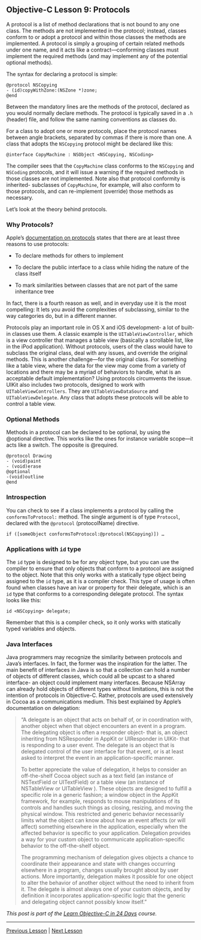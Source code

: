 ## Objective-C Lesson 9: Protocols

A protocol is a list of method declarations that is not bound to any one class. The methods are not implemented in the protocol; instead, classes conform to or adopt a protocol and within those classes the methods are implemented. A protocol is simply a grouping of certain related methods under one name, and it acts like a contract—conforming classes must implement the required methods (and may implement any of the potential optional methods).

The syntax for declaring a protocol is simple:

```objc
@protocol NSCopying
- (id)copyWithZone:(NSZone *)zone;
@end
```

Between the mandatory lines are the methods of the protocol, declared as you would normally declare methods. The protocol is typically saved in a `.h` (header) file, and follow the same naming conventions as classes do.

For a class to adopt one or more protocols, place the protocol names between angle brackets, separated by commas if there is more than one. A class that adopts the `NSCopying` protocol might be declared like this:

```objc
@interface CopyMachine : NSObject <NSCopying, NSCoding>
```

The compiler sees that the `CopyMachine` class conforms to the `NSCopying` and `NSCoding` protocols, and it will issue a warning if the required methods in those classes are not implemented. Note also that protocol conformity is inherited- subclasses of `CopyMachine`, for example, will also conform to those protocols, and can re-implement (override) those methods as necessary.

Let’s look at the theory behind protocols.

### Why Protocols?

Apple’s [documentation on protocols](https://developer.apple.com/library/archive/documentation/Cocoa/Conceptual/ObjectiveC/Chapters/ocProtocols.html#//apple_ref/doc/uid/TP30001163-CH15-SW1) states that there are at least three reasons to use protocols:

* To declare methods for others to implement

* To declare the public interface to a class while hiding the nature of the class itself

* To mark similarities between classes that are not part of the same inheritance tree

In fact, there is a fourth reason as well, and in everyday use it is the most compelling: It lets you avoid the complexities of subclassing, similar to the way categories do, but in a different manner.

Protocols play an important role in OS X and iOS development- a lot of built-in classes use them. A classic example is the `UITableViewController`, which is a view controller that manages a table view (basically a scrollable list, like in the iPod application). Without protocols, users of the class would have to subclass the original class, deal with any issues, and override the original methods. This is another challenge—for the original class. For something like a table view, where the data for the view may come from a variety of locations and there may be a myriad of behaviors to handle, what is an acceptable default implementation? Using protocols circumvents the issue. UIKit also includes two protocols, designed to work with `UITableViewControllers`. They are `UITableViewDataSource` and `UITableViewDelegate`. Any class that adopts these protocols will be able to control a table view.

### Optional Methods

Methods in a protocol can be declared to be optional, by using the @optional directive. This works like the ones for instance variable scope—it acts like a switch. The opposite is @required.

```objc
@protocol Drawing
- (void)paint
- (void)erase
@optional
-(void)outline
@end
```

### Introspection

You can check to see if a class implements a protocol by calling the `conformsToProtocol:` method. The single argument is of type `Protocol`, declared with the `@protocol` (protocolName) directive.

```objc
if ([someObject conformsToProtocol:@protocol(NSCopying)]) …
```

### Applications with `id` type

The `id` type is designed to be for any object type, but you can use the compiler to ensure that only objects that conform to a protocol are assigned to the object. Note that this only works with a statically type object being assigned to the `id` type, as it is a compiler check. This type of usage is often found when classes have an ivar or property for their delegate, which is an `id` type that conforms to a corresponding delegate protocol. The syntax looks like this:

```objc
id <NSCopying> delegate;
```

Remember that this is a compiler check, so it only works with statically typed variables and objects.

### Java Interfaces

Java programmers may recognize the similarity between protocols and Java’s interfaces. In fact, the former was the inspiration for the latter. The main benefit of interfaces in Java is so that a collection can hold a number of objects of different classes, which could all be upcast to a shared interface- an object could implement many interfaces. Because NSArray can already hold objects of different types without limitations, this is not the intention of protocols in Objective-C. Rather, protocols are used extensively in Cocoa as a communications medium. This best explained by Apple’s documentation on delegation:

> “A delegate is an object that acts on behalf of, or in coordination with, another object when that object encounters an event in a program. The delegating object is often a responder object- that is, an object inheriting from NSResponder in AppKit or UIResponder in UIKit- that is responding to a user event. The delegate is an object that is delegated control of the user interface for that event, or is at least asked to interpret the event in an application-specific manner.
> 
> To better appreciate the value of delegation, it helps to consider an off-the-shelf Cocoa object such as a text field (an instance of NSTextField or UITextField) or a table view (an instance of NSTableView or UITableView ). These objects are designed to fulfill a specific role in a generic fashion; a window object in the AppKit framework, for example, responds to mouse manipulations of its controls and handles such things as closing, resizing, and moving the physical window. This restricted and generic behavior necessarily limits what the object can know about how an event affects (or will affect) something elsewhere in the application, especially when the affected behavior is specific to your application. Delegation provides a way for your custom object to communicate application-specific behavior to the off-the-shelf object.
> 
>  The programming mechanism of delegation gives objects a chance to coordinate their appearance and state with changes occurring elsewhere in a program, changes usually brought about by user actions. More importantly, delegation makes it possible for one object to alter the behavior of another object without the need to inherit from it. The delegate is almost always one of your custom objects, and by definition it incorporates application-specific logic that the generic and delegating object cannot possibly know itself.”

*This post is part of the [Learn Objective-C in 24 Days](38.md) course.*

---

[Previous Lesson](73.md) | [Next Lesson](75.md)

